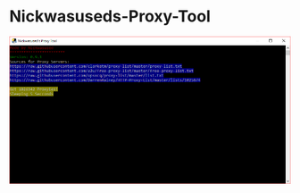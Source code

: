 # Nickwasuseds-Proxy-Tool



![The Program](https://raw.githubusercontent.com/Nickwasused/Nickwasuseds-Proxy-Tool/master/proxytool0.9.1.PNG) 
